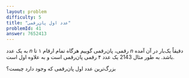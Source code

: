 ```yaml
---
layout: problem
difficulty: 5
title: "عدد اول پان‌رقمی"
problemId: 41
answer: 7652413
---
```

به یک عدد 
$n$
رقمی، پان‌رقمی گوییم هرگاه تمام ارقام ۱ تا 
$n$
دقیقاً یک‌بار در آن آمده باشد.
به طور مثال 2143 یک عدد ۴ رقمی پان‌رقمی است و به علاوه اول است.

بزرگ‌ترین عدد اول پان‌رقمی که وجود دارد چیست؟
